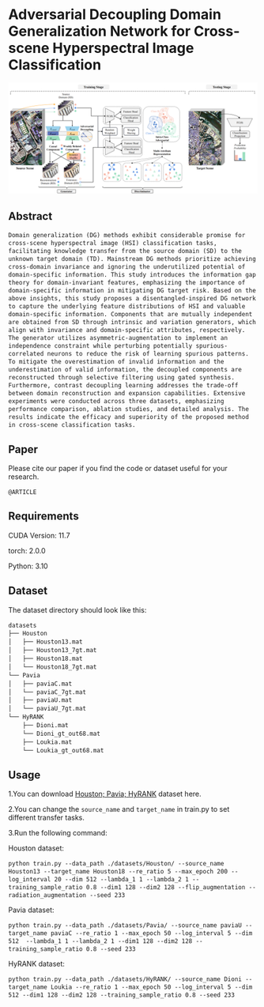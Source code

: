 # Adversarial Decoupling Domain Generalization Network for Cross-scene Hyperspectral Image Classification

<p align='center'>
  <img src='abstract_00.png' width="800px">
</p>

## Abstract

	Domain generalization (DG) methods exhibit considerable promise for cross-scene hyperspectral image (HSI) classification tasks, facilitating knowledge transfer from the source domain (SD) to the unknown target domain (TD). Mainstream DG methods prioritize achieving cross-domain invariance and ignoring the underutilized potential of domain-specific information. This study introduces the information gap theory for domain-invariant features, emphasizing the importance of domain-specific information in mitigating DG target risk. Based on the above insights, this study proposes a disentangled-inspired DG network to capture the underlying feature distributions of HSI and valuable domain-specific information. Components that are mutually independent are obtained from SD through intrinsic and variation generators, which align with invariance and domain-specific attributes, respectively. The generator utilizes asymmetric-augmentation to implement an independence constraint while perturbing potentially spurious-correlated neurons to reduce the risk of learning spurious patterns. To mitigate the overestimation of invalid information and the underestimation of valid information, the decoupled components are reconstructed through selective filtering using gated synthesis. Furthermore, contrast decoupling learning addresses the trade-off between domain reconstruction and expansion capabilities. Extensive experiments were conducted across three datasets, emphasizing performance comparison, ablation studies, and detailed analysis. The results indicate the efficacy and superiority of the proposed method in cross-scene classification tasks.

## Paper

Please cite our paper if you find the code or dataset useful for your research.

```
@ARTICLE

```



## Requirements

CUDA Version: 11.7

torch: 2.0.0

Python: 3.10

## Dataset

The dataset directory should look like this:

```bash
datasets
├── Houston
│   ├── Houston13.mat
│   ├── Houston13_7gt.mat
│   ├── Houston18.mat
│   └── Houston18_7gt.mat
└── Pavia
│   ├── paviaC.mat
│   └── paviaC_7gt.mat
│   ├── paviaU.mat
│   └── paviaU_7gt.mat
└── HyRANK
    ├── Dioni.mat
    └── Dioni_gt_out68.mat
    ├── Loukia.mat
    └── Loukia_gt_out68.mat

```

## Usage

1.You can download [Houston; Pavia; HyRANK](https://drive.google.com/drive/folders/1No-DNDT9P1HKsM9QKKJJzat8A1ZhVmmz?usp=sharing) dataset here.

2.You can change the `source_name` and `target_name` in train.py to set different transfer tasks.

3.Run the following command:

Houston dataset:
```
python train.py --data_path ./datasets/Houston/ --source_name Houston13 --target_name Houston18 --re_ratio 5 --max_epoch 200 --log_interval 20 --dim 512 --lambda_1 1 --lambda_2 1 --training_sample_ratio 0.8 --dim1 128 --dim2 128 --flip_augmentation --radiation_augmentation --seed 233
```
Pavia dataset:
```
python train.py --data_path ./datasets/Pavia/ --source_name paviaU --target_name paviaC --re_ratio 1 --max_epoch 50 --log_interval 5 --dim 512  --lambda_1 1 --lambda_2 1 --dim1 128 --dim2 128 --training_sample_ratio 0.8 --seed 233
```
HyRANK dataset:
```
python train.py --data_path ./datasets/HyRANK/ --source_name Dioni --target_name Loukia --re_ratio 1 --max_epoch 50 --log_interval 5 --dim 512 --dim1 128 --dim2 128 --training_sample_ratio 0.8 --seed 233
```


